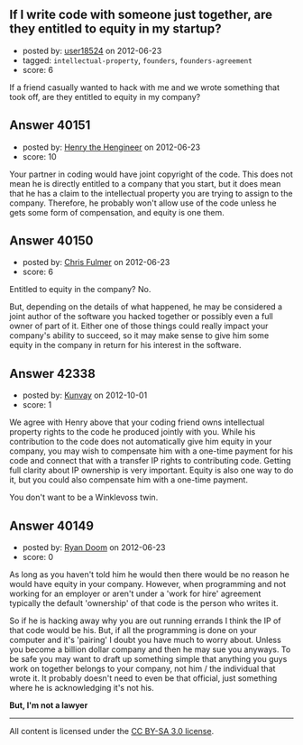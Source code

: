## If I write code with someone just together, are they entitled to equity in my startup?

- posted by: [user18524](https://stackexchange.com/users/-1/18524-user18524) on 2012-06-23
- tagged: `intellectual-property`, `founders`, `founders-agreement`
- score: 6

If a friend casually wanted to hack with me and we wrote something that took off, are they entitled to equity in my company?


## Answer 40151

- posted by: [Henry the Hengineer](https://stackexchange.com/users/-1/1692-henry-the-hengineer) on 2012-06-23
- score: 10

Your partner in coding would have joint copyright of the code. This does not mean he is directly entitled to a company that you start, but it does mean that he has a claim to the intellectual property you are trying to assign to the company. Therefore, he probably won't allow use of the code unless he gets some form of compensation, and equity is one them.


## Answer 40150

- posted by: [Chris Fulmer](https://stackexchange.com/users/-1/17026-chris-fulmer) on 2012-06-23
- score: 6

Entitled to equity in the company?  No.  

But, depending on the details of what happened, he may be considered a joint author of the software you hacked together or possibly even a full owner of part of it.  Either one of those things could really impact your company's ability to succeed, so it may make sense to give him some equity in the company in return for his interest in the software.


## Answer 42338

- posted by: [Kunvay](https://stackexchange.com/users/-1/19936-kunvay) on 2012-10-01
- score: 1

We agree with Henry above that your coding friend owns intellectual property rights to the code he produced jointly with you.  While his contribution to the code does not automatically give him equity in your company, you may wish to compensate him with a one-time payment for his code and connect that with a transfer IP rights to contributing code.  Getting full clarity about IP ownership is very important.  Equity is also one way to do it, but you could also compensate him with a one-time payment. 

You don't want to be a Winklevoss twin.


## Answer 40149

- posted by: [Ryan Doom](https://stackexchange.com/users/-1/5655-ryan-doom) on 2012-06-23
- score: 0

As long as you haven't told him he would then there would be no reason he would have equity in your company.  However, when programming and not working for an employer or aren't under a 'work for hire' agreement typically the default 'ownership' of that code is the person who writes it.

So if he is hacking away why you are out running errands I think the IP of that code would be his. But, if all the programming is done on your computer and it's 'pairing' I doubt you have much to worry about.  Unless you become a billion dollar company and then he may sue you anyways.  To be safe you may want to draft up something simple that anything you guys work on together belongs to your company, not him / the individual that wrote it.  It probably doesn't need to even be that official, just something where he is acknowledging it's not his.

**But, I'm not a lawyer**



---

All content is licensed under the [CC BY-SA 3.0 license](https://creativecommons.org/licenses/by-sa/3.0/).
